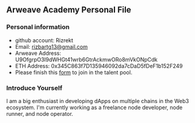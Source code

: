 ## Arweave Academy Personal File

### Personal information

- github account: Rizrekt
- Email: rizbartg13@gmail.com
- Arweave Address: U9OfgrpO3l9dWHGt41wrb6GtrAckmwORo8mVkONpCdk
- ETH Address: 0x345C863f7D135946092da7cDaD5fDeF1b152F249
- Please finish this [form](https://docs.google.com/forms/d/e/1FAIpQLSfWA5fIIcBgmRppm3jNz5vmf9Mai_QMVil-2pO4r7YKn_Zhtw/viewform?usp=sf_link) to join in the talent pool.

### Introduce Yourself
I am a big enthusiast in developing dApps on multiple chains in the Web3 ecosystem. I'm currently working as a freelance node developer, node runner, and node operator.
